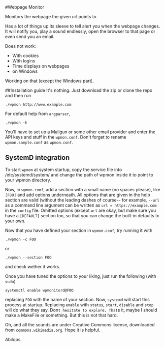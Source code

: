 #Webpage Monitor

Monitors the webpage the given url points to.

Has a lot of things up its sleeve to tell alert you when the webpage changes.
It will notify you, play a sound endlessly, open the browser to that page
or even send you an email.

Does not work:
- With cookies
- With logins
- Time displays on webpages
- on Windows

Working on that (except the Windows part).

##Installation guide
It's nothing. Just download the zip or clone the repo and then run
```
./wpmon http://www.example.com
```
For default help from `argparser`,
```
./wpmon -h
```
You'll have to set up a Mailgun or some other email provider and enter the API keys and stuff
in the `wpmon.conf`. Don't forget to rename `wpmon.sample.conf` as `wpmon.conf`.

## SystemD integration
To start `wpmon` at system startup, copy the service file into /etc/systemd/system/ and change the path of wpmon
inside it to point to your wpmon directory.

Now, in `wpmon.conf`, add a section with a small name (no spaces please), like `[FOO]` and add options underneath.
All options that are given in the help section are valid (without the leading dashes of course-- for example, `--url`
as a command line argument can be written as `url = https://example.com` in the `config` file. Omitted options (except `url`
are okay, but make sure you have a `[DEFAULT]` section too, so that you can change the built-in defaults to your own.

Now that you have defined your section in `wpmon.conf`, try running it with
```
./wpmon -c FOO
```
or
```
./wpmon --section FOO
```
and check wether it works.

Once you have tuned the options to your liking, just run the following (with `sudo`)
```
systemctl enable wpmonitord@FOO
```
replacing `FOO` with the name of your section.
Now, `systemd` will start this process at startup.
Replacing `enable` with `status`, `start`, `disable` and `stop` will do what they say. Don`t hesitate to explore.
That`s it, maybe I should make a MakeFile or something. But this is not that hard.


Oh, and all the sounds are under Creative Commons license, downloaded from `commons.wikimedia.org`.
Hope it is helpful.

Abilops.
